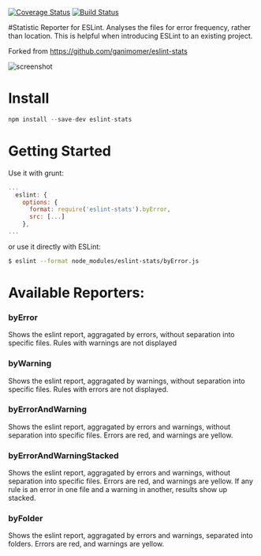 [![Coverage Status](https://coveralls.io/repos/ganimomer/eslint-stats/badge.svg?branch=master)](https://coveralls.io/r/ganimomer/eslint-stats?branch=master)
[![Build Status](https://travis-ci.org/ganimomer/eslint-stats.png)](https://travis-ci.org/ganimomer/eslint-stats)

#Statistic Reporter for ESLint.
Analyses the files for error frequency, rather than location. This is helpful when introducing ESLint to an existing project.

Forked from https://github.com/ganimomer/eslint-stats

![screenshot](https://raw.githubusercontent.com/ganimomer/eslint-stats/master/screenshot.png)

# Install
```js
npm install --save-dev eslint-stats
```
# Getting Started
Use it with grunt:

```js
...
  eslint: {
    options: {
      format: require('eslint-stats').byError,
      src: [...]
    },
...
```

or use it directly with ESLint:
```bash
$ eslint --format node_modules/eslint-stats/byError.js
```

# Available Reporters:

### byError
Shows the eslint report, aggragated by errors, without separation into specific files. Rules with warnings are not displayed

### byWarning
Shows the eslint report, aggragated by warnings, without separation into specific files.  Rules with errors are not displayed.

### byErrorAndWarning
Shows the eslint report, aggragated by errors and warnings, without separation into specific files. Errors are red, and warnings are yellow.

### byErrorAndWarningStacked
Shows the eslint report, aggragated by errors and warnings, without separation into specific files. Errors are red, and warnings are yellow. 
If any rule is an error in one file and a warning in another, results show up stacked.
 
### byFolder
Shows the eslint report, aggragated by errors and warnings, separated into folders. Errors are red, and warnings are yellow.